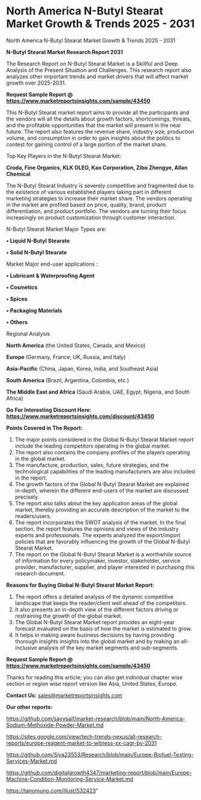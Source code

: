 # North America N-Butyl Stearat Market Growth & Trends 2025 - 2031
North America N-Butyl Stearat Market Growth & Trends 2025 - 2031

<strong>N-Butyl Stearat Market Research Report 2031</strong>

The Research Report on N-Butyl Stearat Market is a Skillful and Deep Analysis of the Present Situation and Challenges. This research report also analyzes other important trends and market drivers that will affect market growth over 2025-2031.

<strong>Request Sample Report @ <a href=https://www.marketreportsinsights.com/sample/43450>https://www.marketreportsinsights.com/sample/43450</a></strong>

This N-Butyl Stearat market report aims to provide all the participants and the vendors will all the details about growth factors, shortcomings, threats, and the profitable opportunities that the market will present in the near future. The report also features the revenue share, industry size, production volume, and consumption in order to gain insights about the politics to contest for gaining control of a large portion of the market share.

Top Key Players in the N-Butyl Stearat Market:

<strong>Croda, Fine Organics, KLK OLEO, Kao Corporation, Zibo Zhengye, Allan Chemical</strong>

The N-Butyl Stearat Industry is severely competitive and fragmented due to the existence of various established players taking part in different marketing strategies to increase their market share. The vendors operating in the market are profiled based on price, quality, brand, product differentiation, and product portfolio. The vendors are turning their focus increasingly on product customization through customer interaction.

N-Butyl Stearat Market Major Types are:

<strong>•  Liquid N-Butyl Stearate

•  Solid N-Butyl Stearate</strong>

Market Major end-user applications :

<strong>•  Lubricant & Waterproofing Agent

•  Cosmetics

•  Spices

•  Packaging Materials

•  Others</strong>

Regional Analysis

</u><strong><b>North America</b></strong> (the United States, Canada, and Mexico)

<strong><b>Europe </b></strong>(Germany, France, UK, Russia, and Italy)

<strong><b>Asia-Pacific</b></strong> (China, Japan, Korea, India, and Southeast Asia)

<strong><b>South America</b></strong> (Brazil, Argentina, Colombia, etc.)

<strong><b>The Middle East and Africa</b></strong> (Saudi Arabia, UAE, Egypt, Nigeria, and South Africa)

<strong>Go For Interesting Discount Here: <a href=https://www.marketreportsinsights.com/discount/43450>https://www.marketreportsinsights.com/discount/43450</a></strong>

<strong>Points Covered in The Report:</strong>
<ol>
  <li>The major points considered in the Global N-Butyl Stearat Market report include the leading competitors operating in the global market.</li>
  <li>The report also contains the company profiles of the players operating in the global market.</li>
  <li>The manufacture, production, sales, future strategies, and the technological capabilities of the leading manufacturers are also included in the report.</li>
  <li>The growth factors of the Global N-Butyl Stearat Market are explained in-depth, wherein the different end-users of the market are discussed precisely.</li>
  <li>The report also talks about the key application areas of the global market, thereby providing an accurate description of the market to the readers/users.</li>
  <li>The report incorporates the SWOT analysis of the market. In the final section, the report features the opinions and views of the industry experts and professionals. The experts analyzed the export/import policies that are favorably influencing the growth of the Global N-Butyl Stearat Market.</li>
  <li>The report on the Global N-Butyl Stearat Market is a worthwhile source of information for every policymaker, investor, stakeholder, service provider, manufacturer, supplier, and player interested in purchasing this research document.</li>
</ol>
<strong>Reasons for Buying Global N-Butyl Stearat Market Report:</strong>

<ol>
  <li>The report offers a detailed analysis of the dynamic competitive landscape that keeps the reader/client well ahead of the competitors.</li>
  <li>It also presents an in-depth view of the different factors driving or restraining the growth of the global market.</li>
  <li>The Global N-Butyl Stearat Market report provides an eight-year forecast evaluated on the basis of how the market is estimated to grow.</li>
  <li>It helps in making aware business decisions by having providing thorough insights insights into the global market and by making an all-inclusive analysis of the key market segments and sub-segments.</li>
</ol>
<strong>Request Sample Report @ <a href=https://www.marketreportsinsights.com/sample/43450>https://www.marketreportsinsights.com/sample/43450</a></strong>


Thanks for reading this article; you can also get individual chapter wise section or region wise report version like Asia, United States, Europe.

<strong>Contact Us:</strong>
sales@marketreportsinsights.com

<strong>Our other reports:</strong>

<a href=https://github.com/sayysaif/market-research/blob/main/North-America-Sodium-Methoxide-Powder-Market.md>https://github.com/sayysaif/market-research/blob/main/North-America-Sodium-Methoxide-Powder-Market.md</a>

<a href=https://sites.google.com/view/tech-trends-nexus/all-research-reports/europe-reagent-market-to-witness-xx-cagr-by-2031>https://sites.google.com/view/tech-trends-nexus/all-research-reports/europe-reagent-market-to-witness-xx-cagr-by-2031</a>

<a href=https://github.com/Siya23553/Research/blob/main/Europe-Biofuel-Testing-Services-Market.md>https://github.com/Siya23553/Research/blob/main/Europe-Biofuel-Testing-Services-Market.md</a>

<a href=https://github.com/digitalgrowth4347/marketing-report/blob/main/Europe-Machine-Condition-Monitoring-Service-Market.md>https://github.com/digitalgrowth4347/marketing-report/blob/main/Europe-Machine-Condition-Monitoring-Service-Market.md</a>

<a href=https://tanomuno.com/illust/532423>https://tanomuno.com/illust/532423</a>"
